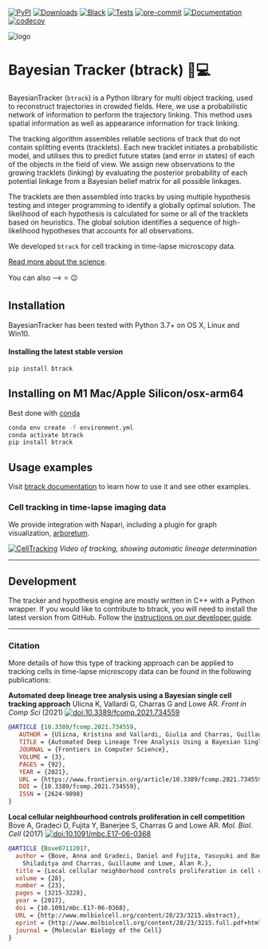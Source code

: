 [![PyPI](https://img.shields.io/pypi/v/btrack)](https://pypi.org/project/btrack)  [![Downloads](https://pepy.tech/badge/btrack/month)](https://pepy.tech/project/btrack)
[![Black](https://img.shields.io/badge/code%20style-black-000000.svg)](https://github.com/psf/black)
[![Tests](https://github.com/quantumjot/BayesianTracker/actions/workflows/test.yml/badge.svg)](https://github.com/quantumjot/BayesianTracker/actions/workflows/test.yml)
[![pre-commit](https://img.shields.io/badge/pre--commit-enabled-brightgreen?logo=pre-commit&logoColor=white)](https://github.com/pre-commit/pre-commit)
[![Documentation](https://readthedocs.org/projects/btrack/badge/?version=latest)](https://btrack.readthedocs.io/en/latest/?badge=latest)
[![codecov](https://codecov.io/gh/quantumjot/BayesianTracker/branch/main/graph/badge.svg?token=QCFC9AWK0R)](https://codecov.io/gh/quantumjot/BayesianTracker)

[docs]: https://btrack.readthedocs.io/en/latest/
[docs-dev]: https://btrack.readthedocs.io/en/latest/dev_guide/
[cellx]: http://lowe.cs.ucl.ac.uk/cellx.html

![logo](./docs/_static/btrack_logo.png)

# Bayesian Tracker (btrack) :microscope::computer:

BayesianTracker (`btrack`) is a Python library for multi object tracking, used to reconstruct trajectories in crowded fields.
Here, we use a probabilistic network of information to perform the trajectory linking.
This method uses spatial information as well as appearance information for track linking.

The tracking algorithm assembles reliable sections of track that do not contain splitting events (tracklets).
Each new tracklet initiates a probabilistic model, and utilises this to predict future states (and error in states) of each of the objects in the field of view.
We assign new observations to the growing tracklets (linking) by evaluating the posterior probability of each potential linkage from a Bayesian belief matrix for all possible linkages.

The tracklets are then assembled into tracks by using multiple hypothesis testing and integer programming to identify a globally optimal solution.
The likelihood of each hypothesis is calculated for some or all of the tracklets based on heuristics.
The global solution identifies a sequence of high-likelihood hypotheses that accounts for all observations.

We developed `btrack` for cell tracking in time-lapse microscopy data.

[Read more about the science][cellx].

You can also --> :star: :wink:

## Installation

BayesianTracker has been tested with Python 3.7+ on OS X, Linux and Win10.


#### Installing the latest stable version

```sh
pip install btrack
```

## Installing on M1 Mac/Apple Silicon/osx-arm64

Best done with [conda](https://github.com/conda-forge/miniforge)

```sh
conda env create -f environment.yml
conda activate btrack
pip install btrack
```

## Usage examples

Visit [btrack documentation][docs] to learn how to use it and see other examples.

### Cell tracking in time-lapse imaging data

 We provide integration with Napari, including a plugin for graph visualization, [arboretum](https://btrack.readthedocs.io/en/latest/user_guide/napari.html).


[![CellTracking](http://lowe.cs.ucl.ac.uk/images/youtube.png)](https://youtu.be/EjqluvrJGCg)
*Video of tracking, showing automatic lineage determination*

---

## Development

The tracker and hypothesis engine are mostly written in C++ with a Python wrapper.
If you would like to contribute to btrack, you will need to install the latest version from GitHub. Follow the [instructions on our developer guide][docs-dev].


---
### Citation

More details of how this type of tracking approach can be applied to tracking cells in time-lapse microscopy data can be found in the following publications:


**Automated deep lineage tree analysis using a Bayesian single cell tracking approach**
Ulicna K, Vallardi G, Charras G and Lowe AR.
*Front in Comp Sci* (2021)
[![doi:10.3389/fcomp.2021.734559](https://img.shields.io/badge/doi-10.3389%2Ffcomp.2021.734559-blue)](https://doi.org/10.3389/fcomp.2021.734559)

```bibtex
@ARTICLE {10.3389/fcomp.2021.734559,
   AUTHOR = {Ulicna, Kristina and Vallardi, Giulia and Charras, Guillaume and Lowe, Alan R.},
   TITLE = {Automated Deep Lineage Tree Analysis Using a Bayesian Single Cell Tracking Approach},
   JOURNAL = {Frontiers in Computer Science},
   VOLUME = {3},
   PAGES = {92},
   YEAR = {2021},
   URL = {https://www.frontiersin.org/article/10.3389/fcomp.2021.734559},
   DOI = {10.3389/fcomp.2021.734559},
   ISSN = {2624-9898}
}
```

**Local cellular neighbourhood controls proliferation in cell competition**
Bove A, Gradeci D, Fujita Y, Banerjee S, Charras G and Lowe AR.
*Mol. Biol. Cell* (2017)
[![doi:10.1091/mbc.E17-06-0368](https://img.shields.io/badge/doi-10.1091%2Fmbc.E17--06--0368-blue)](https://doi.org/10.1091/mbc.E17-06-0368)

```bibtex
@ARTICLE {Bove07112017,
  author = {Bove, Anna and Gradeci, Daniel and Fujita, Yasuyuki and Banerjee,
    Shiladitya and Charras, Guillaume and Lowe, Alan R.},
  title = {Local cellular neighborhood controls proliferation in cell competition},
  volume = {28},
  number = {23},
  pages = {3215-3228},
  year = {2017},
  doi = {10.1091/mbc.E17-06-0368},
  URL = {http://www.molbiolcell.org/content/28/23/3215.abstract},
  eprint = {http://www.molbiolcell.org/content/28/23/3215.full.pdf+html},
  journal = {Molecular Biology of the Cell}
}
```
